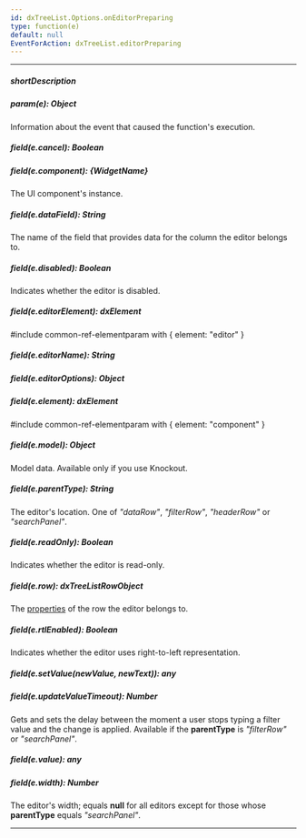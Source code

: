 ```yaml
---
id: dxTreeList.Options.onEditorPreparing
type: function(e)
default: null
EventForAction: dxTreeList.editorPreparing
---
```

---
##### shortDescription
<!-- %shortDescription% -->

##### param(e): Object
Information about the event that caused the function's execution.

##### field(e.cancel): Boolean
<!-- %field(e.cancel)% -->

##### field(e.component): {WidgetName}
The UI component's instance.

##### field(e.dataField): String
The name of the field that provides data for the column the editor belongs to.

##### field(e.disabled): Boolean
Indicates whether the editor is disabled.

##### field(e.editorElement): dxElement
#include common-ref-elementparam with { element: "editor" }

##### field(e.editorName): String
<!-- %field(e.editorName)% -->

##### field(e.editorOptions): Object
<!-- %field(e.editorOptions)% -->

##### field(e.element): dxElement
#include common-ref-elementparam with { element: "component" }

##### field(e.model): Object
Model data. Available only if you use Knockout.

##### field(e.parentType): String
The editor's location. One of *"dataRow"*, *"filterRow"*, *"headerRow"* or *"searchPanel"*.

##### field(e.readOnly): Boolean
Indicates whether the editor is read-only.

##### field(e.row): dxTreeListRowObject
The [properties](/api-reference/10%20UI%20Widgets/dxTreeList/6%20Row '/Documentation/ApiReference/UI_Widgets/dxTreeList/Row/') of the row the editor belongs to.

##### field(e.rtlEnabled): Boolean
Indicates whether the editor uses right-to-left representation.

##### field(e.setValue(newValue, newText)): any
<!-- %field(e.setValue(newValue, newText))% -->

##### field(e.updateValueTimeout): Number
Gets and sets the delay between the moment a user stops typing a filter value and the change is applied. Available if the **parentType** is *"filterRow"* or *"searchPanel"*.

##### field(e.value): any
<!-- %field(e.value)% -->

##### field(e.width): Number
The editor's width; equals **null** for all editors except for those whose **parentType** equals *"searchPanel"*.

---
<!-- %fullDescription% -->

<!-- import * from 'api-reference\10 UI Widgets\dxDataGrid\1 Configuration\onEditorPreparing.md' -->